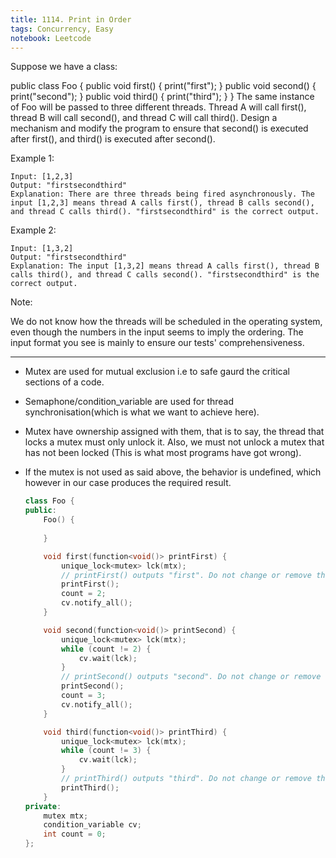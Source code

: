 ```yaml
---
title: 1114. Print in Order
tags: Concurrency, Easy
notebook: Leetcode
---
```


Suppose we have a class:

public class Foo {
  public void first() { print("first"); }
  public void second() { print("second"); }
  public void third() { print("third"); }
}
The same instance of Foo will be passed to three different threads. Thread A will call first(), thread B will call second(), and thread C will call third(). Design a mechanism and modify the program to ensure that second() is executed after first(), and third() is executed after second().

 

Example 1:
```
Input: [1,2,3]
Output: "firstsecondthird"
Explanation: There are three threads being fired asynchronously. The input [1,2,3] means thread A calls first(), thread B calls second(), and thread C calls third(). "firstsecondthird" is the correct output.
```
Example 2:
```
Input: [1,3,2]
Output: "firstsecondthird"
Explanation: The input [1,3,2] means thread A calls first(), thread B calls third(), and thread C calls second(). "firstsecondthird" is the correct output.
```

Note:

We do not know how the threads will be scheduled in the operating system, even though the numbers in the input seems to imply the ordering. The input format you see is mainly to ensure our tests' comprehensiveness.

----------
- Mutex are used for mutual exclusion i.e to safe gaurd the critical sections of a code.
- Semaphone/condition_variable are used for thread synchronisation(which is what we want to achieve here).
- Mutex have ownership assigned with them, that is to say, the thread that locks a mutex must only unlock it. Also, we must not unlock a mutex that has not been locked (This is what most programs have got wrong).
- If the mutex is not used as said above, the behavior is undefined, which however in our case produces the required result.


    ```c++
    class Foo {
    public:
        Foo() {
            
        }

        void first(function<void()> printFirst) {
            unique_lock<mutex> lck(mtx);
            // printFirst() outputs "first". Do not change or remove this line.
            printFirst();
            count = 2;
            cv.notify_all();
        }

        void second(function<void()> printSecond) {
            unique_lock<mutex> lck(mtx);
            while (count != 2) {
                cv.wait(lck);
            }
            // printSecond() outputs "second". Do not change or remove this line.count
            printSecond();
            count = 3;
            cv.notify_all();
        }

        void third(function<void()> printThird) {
            unique_lock<mutex> lck(mtx);
            while (count != 3) {
                cv.wait(lck);
            }
            // printThird() outputs "third". Do not change or remove this line.
            printThird();
        }
    private:
        mutex mtx;
        condition_variable cv;
        int count = 0;
    };
    ```